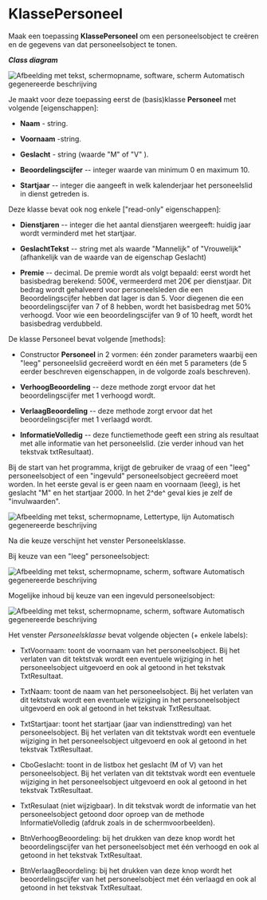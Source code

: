 # KlassePersoneel

Maak een toepassing **KlassePersoneel** om een personeelsobject te
creëren en de gegevens van dat personeelsobject te tonen.

***Class diagram***

![Afbeelding met tekst, schermopname, software, scherm Automatisch
gegenereerde
beschrijving](./media/image1.png)

Je maakt voor deze toepassing eerst de (basis)klasse **Personeel** met
volgende [eigenschappen]:

-   **Naam** - string.

-   **Voornaam** -string.

-   **Geslacht** - string (waarde "M" of "V" ).

-   **Beoordelingscijfer** -- integer waarde van minimum 0 en maximum
    10.

-   **Startjaar** -- integer die aangeeft in welk kalenderjaar het
    personeelslid in dienst getreden is.

Deze klasse bevat ook nog enkele ["read-only"
eigenschappen]:

-   **Dienstjaren** -- integer die het aantal dienstjaren weergeeft:
    huidig jaar wordt verminderd met het startjaar.

-   **GeslachtTekst** -- string met als waarde "Mannelijk" of
    "Vrouwelijk" (afhankelijk van de waarde van de eigenschap Geslacht)

-   **Premie** -- decimal. De premie wordt als volgt bepaald: eerst
    wordt het basisbedrag berekend: 500€, vermeerderd met 20€ per
    dienstjaar. Dit bedrag wordt gehalveerd voor personeelsleden die een
    Beoordelingscijfer hebben dat lager is dan 5. Voor diegenen die een
    beoordelingscijfer van 7 of 8 hebben, wordt het basisbedrag met 50%
    verhoogd. Voor wie een beoordelingscijfer van 9 of 10 heeft, wordt
    het basisbedrag verdubbeld.

De klasse Personeel bevat volgende [methods]:

-   Constructor **Personeel** in 2 vormen: één zonder parameters waarbij
    een "leeg" personeelslid gecreëerd wordt en één met 5 parameters (de
    5 eerder beschreven eigenschappen, in de volgorde zoals beschreven).

-   **VerhoogBeoordeling** -- deze methode zorgt ervoor dat het
    beoordelingscijfer met 1 verhoogd wordt.

-   **VerlaagBeoordeling** -- deze methode zorgt ervoor dat het
    beoordelingscijfer met 1 verlaagd wordt.

-   **InformatieVolledig** -- deze functiemethode geeft een string als
    resultaat met alle informatie van het personeelslid. (zie verder
    inhoud van het tekstvak txtResultaat).

Bij de start van het programma, krijgt de gebruiker de vraag of een
"leeg" personeelsobject of een "ingevuld" personeelsobject gecreëerd
moet worden. In het eerste geval is er geen naam en voornaam (leeg), is
het geslacht "M" en het startjaar 2000. In het 2^de^ geval kies je zelf
de "invulwaarden".

![Afbeelding met tekst, schermopname, Lettertype, lijn Automatisch
gegenereerde
beschrijving](./media/image2.png)

Na die keuze verschijnt het venster Personeelsklasse.

Bij keuze van een "leeg" personeelsobject:

![Afbeelding met tekst, schermopname, scherm, software Automatisch
gegenereerde
beschrijving](./media/image3.png)

Mogelijke inhoud bij keuze van een ingevuld personeelsobject:

![Afbeelding met tekst, schermopname, scherm, software Automatisch
gegenereerde
beschrijving](./media/image4.png)

Het venster *Personeelsklasse* bevat volgende objecten (+ enkele
labels):

-   TxtVoornaam: toont de voornaam van het personeelsobject. Bij het
    verlaten van dit tektstvak wordt een eventuele wijziging in het
    personeelsobject uitgevoerd en ook al getoond in het tekstvak
    TxtResultaat.

-   TxtNaam: toont de naam van het personeelsobject. Bij het verlaten
    van dit tektstvak wordt een eventuele wijziging in het
    personeelsobject uitgevoerd en ook al getoond in het tekstvak
    TxtResultaat.

-   TxtStartjaar: toont het startjaar (jaar van indiensttreding) van het
    personeelsobject. Bij het verlaten van dit tektstvak wordt een
    eventuele wijziging in het personeelsobject uitgevoerd en ook al
    getoond in het tekstvak TxtResultaat.

-   CboGeslacht: toont in de listbox het geslacht (M of V) van het
    personeelsobject. Bij het verlaten van dit tektstvak wordt een
    eventuele wijziging in het personeelsobject uitgevoerd en ook al
    getoond in het tekstvak TxtResultaat.

-   TxtResulaat (niet wijzigbaar). In dit tekstvak wordt de informatie
    van het personeelsobject getoond door oproep van de methode
    InformatieVolledig (afdruk zoals in de schermvoorbeelden).

-   BtnVerhoogBeoordeling: bij het drukken van deze knop wordt het
    beoordelingscijfer van het personeelsobject met één verhoogd en ook
    al getoond in het tekstvak TxtResultaat.

-   BtnVerlaagBeoordeling: bij het drukken van deze knop wordt het
    beoordelingscijfer van het personeelsobject met één verlaagd en ook
    al getoond in het tekstvak TxtResultaat.
